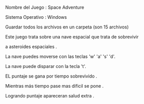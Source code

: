 Nombre del Juego : Space Adventure

Sistema Operativo : Windows

Guardar todos los archivos en un carpeta (son 15 archivos)

Este juego trata sobre una nave espacial que trata de sobrevivir

a asteroides espaciales .

La nave puedes moverse con las teclas 'w' 'a' 's' 'd'.

La nave puede disparar con la tecla 't'.

EL puntaje se gana por tiempo sobrevivido .

Mientras más tiempo pase mas dificil se pone .

Logrando puntaje apareceran salud extra .

